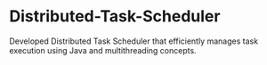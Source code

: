 # Distributed-Task-Scheduler
Developed Distributed Task Scheduler that efficiently manages task execution using Java and multithreading concepts.
